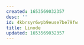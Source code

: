 ```yaml
---
created: 1653569032357
desc: ''
id: 4kbrsyr6wpb9euse7be79fw
title: Linode
updated: 1653569032357
---
```

   
